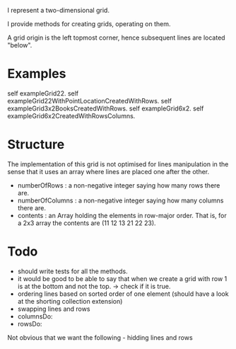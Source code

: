 I represent  a two-dimensional grid.I provide methods for creating grids, operating on them.A grid origin is the left topmost corner, hence subsequent lines are located "below".Examples========self exampleGrid22.self exampleGrid22WithPointLocationCreatedWithRows.self exampleGrid3x2BooksCreatedWithRows.self exampleGrid6x2.self exampleGrid6x2CreatedWithRowsColumns.Structure========The implementation of this grid is not optimised for lines manipulation in the sense that it uses an array where lines are placed one after the other.  - numberOfRows : a non-negative integer saying how many rows there are. - numberOfColumns : a non-negative integer saying how many columns there are. - contents : an Array holding the elements in row-major order.  That is, for a 2x3 array the contents are (11 12 13 21 22 23).  Todo====- should write tests for all the methods.- it would be good to be able to say that when we create a grid with row 1 is at the bottom and not the top.  -> check if it is true.- ordering lines based on sorted order of one element (should have a look at the shorting collection extension)- swapping lines and rows- columnsDo:- rowsDo:	Not obvious that we want the following	- hidding lines and rows	